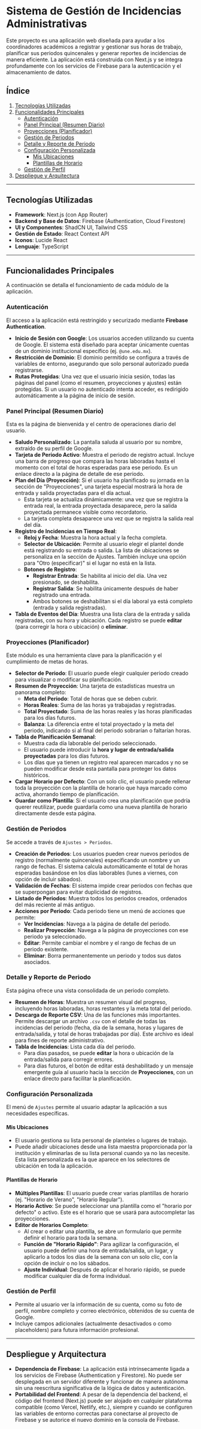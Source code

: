 # Sistema de Gestión de Incidencias Administrativas

Este proyecto es una aplicación web diseñada para ayudar a los coordinadores académicos a registrar y gestionar sus horas de trabajo, planificar sus periodos quincenales y generar reportes de incidencias de manera eficiente. La aplicación está construida con Next.js y se integra profundamente con los servicios de Firebase para la autenticación y el almacenamiento de datos.

## Índice

1.  [Tecnologías Utilizadas](#tecnologías-utilizadas)
2.  [Funcionalidades Principales](#funcionalidades-principales)
    - [Autenticación](#autenticación)
    - [Panel Principal (Resumen Diario)](#panel-principal-resumen-diario)
    - [Proyecciones (Planificador)](#proyecciones-planificador)
    - [Gestión de Periodos](#gestión-de-periodos)
    - [Detalle y Reporte de Periodo](#detalle-y-reporte-de-periodo)
    - [Configuración Personalizada](#configuración-personalizada)
        - [Mis Ubicaciones](#mis-ubicaciones)
        - [Plantillas de Horario](#plantillas-de-horario)
    - [Gestión de Perfil](#gestión-de-perfil)
3.  [Despliegue y Arquitectura](#despliegue-y-arquitectura)

---

## Tecnologías Utilizadas

-   **Framework**: Next.js (con App Router)
-   **Backend y Base de Datos**: Firebase (Authentication, Cloud Firestore)
-   **UI y Componentes**: ShadCN UI, Tailwind CSS
-   **Gestión de Estado**: React Context API
-   **Iconos**: Lucide React
-   **Lenguaje**: TypeScript

---

## Funcionalidades Principales

A continuación se detalla el funcionamiento de cada módulo de la aplicación.

### Autenticación

El acceso a la aplicación está restringido y securizado mediante **Firebase Authentication**.

-   **Inicio de Sesión con Google**: Los usuarios acceden utilizando su cuenta de Google. El sistema está diseñado para aceptar únicamente cuentas de un dominio institucional específico (ej. `@une.edu.mx`).
-   **Restricción de Dominio**: El dominio permitido se configura a través de variables de entorno, asegurando que solo personal autorizado pueda registrarse.
-   **Rutas Protegidas**: Una vez que el usuario inicia sesión, todas las páginas del panel (como el resumen, proyecciones y ajustes) están protegidas. Si un usuario no autenticado intenta acceder, es redirigido automáticamente a la página de inicio de sesión.

### Panel Principal (Resumen Diario)

Esta es la página de bienvenida y el centro de operaciones diario del usuario.

-   **Saludo Personalizado**: La pantalla saluda al usuario por su nombre, extraído de su perfil de Google.
-   **Tarjeta de Periodo Activo**: Muestra el periodo de registro actual. Incluye una barra de progreso que compara las horas laboradas hasta el momento con el total de horas esperadas para ese periodo. Es un enlace directo a la página de detalle de ese periodo.
-   **Plan del Día (Proyección)**: Si el usuario ha planificado su jornada en la sección de "Proyecciones", una tarjeta especial mostrará la hora de entrada y salida proyectadas para el día actual.
    -   Esta tarjeta se actualiza dinámicamente: una vez que se registra la entrada real, la entrada proyectada desaparece, pero la salida proyectada permanece visible como recordatorio.
    -   La tarjeta completa desaparece una vez que se registra la salida real del día.
-   **Registro de Incidencias en Tiempo Real**:
    -   **Reloj y Fecha**: Muestra la hora actual y la fecha completa.
    -   **Selector de Ubicación**: Permite al usuario elegir el plantel donde está registrando su entrada o salida. La lista de ubicaciones se personaliza en la sección de Ajustes. También incluye una opción para "Otro (especificar)" si el lugar no está en la lista.
    -   **Botones de Registro**:
        -   **Registrar Entrada**: Se habilita al inicio del día. Una vez presionado, se deshabilita.
        -   **Registrar Salida**: Se habilita únicamente después de haber registrado una entrada.
        -   Ambos botones se deshabilitan si el día laboral ya está completo (entrada y salida registradas).
-   **Tabla de Eventos del Día**: Muestra una lista clara de la entrada y salida registradas, con su hora y ubicación. Cada registro se puede **editar** (para corregir la hora o ubicación) o **eliminar**.

### Proyecciones (Planificador)

Este módulo es una herramienta clave para la planificación y el cumplimiento de metas de horas.

-   **Selector de Periodo**: El usuario puede elegir cualquier periodo creado para visualizar o modificar su planificación.
-   **Resumen de Proyección**: Una tarjeta de estadísticas muestra un panorama completo:
    -   **Meta del Periodo**: Total de horas que se deben cubrir.
    -   **Horas Reales**: Suma de las horas ya trabajadas y registradas.
    -   **Total Proyectado**: Suma de las horas reales y las horas planificadas para los días futuros.
    -   **Balanza**: La diferencia entre el total proyectado y la meta del periodo, indicando si al final del periodo sobrarían o faltarían horas.
-   **Tabla de Planificación Semanal**:
    -   Muestra cada día laborable del periodo seleccionado.
    -   El usuario puede introducir la **hora y lugar de entrada/salida proyectadas** para los días futuros.
    -   Los días que ya tienen un registro real aparecen marcados y no se pueden modificar desde esta pantalla para proteger los datos históricos.
-   **Cargar Horario por Defecto**: Con un solo clic, el usuario puede rellenar toda la proyección con la plantilla de horario que haya marcado como activa, ahorrando tiempo de planificación.
-   **Guardar como Plantilla**: Si el usuario crea una planificación que podría querer reutilizar, puede guardarla como una nueva plantilla de horario directamente desde esta página.

### Gestión de Periodos

Se accede a través de `Ajustes > Periodos`.

-   **Creación de Periodos**: Los usuarios pueden crear nuevos periodos de registro (normalmente quincenales) especificando un nombre y un rango de fechas. El sistema calcula automáticamente el total de horas esperadas basándose en los días laborables (lunes a viernes, con opción de incluir sábados).
-   **Validación de Fechas**: El sistema impide crear periodos con fechas que se superpongan para evitar duplicidad de registros.
-   **Listado de Periodos**: Muestra todos los periodos creados, ordenados del más reciente al más antiguo.
-   **Acciones por Periodo**: Cada periodo tiene un menú de acciones que permite:
    -   **Ver Incidencias**: Navega a la página de detalle del periodo.
    -   **Realizar Proyección**: Navega a la página de proyecciones con ese periodo ya seleccionado.
    -   **Editar**: Permite cambiar el nombre y el rango de fechas de un periodo existente.
    -   **Eliminar**: Borra permanentemente un periodo y todos sus datos asociados.

### Detalle y Reporte de Periodo

Esta página ofrece una vista consolidada de un periodo completo.

-   **Resumen de Horas**: Muestra un resumen visual del progreso, incluyendo horas laboradas, horas restantes y la meta total del periodo.
-   **Descarga de Reporte CSV**: Una de las funciones más importantes. Permite descargar un archivo `.csv` con el detalle de todas las incidencias del periodo (fecha, día de la semana, horas y lugares de entrada/salida, y total de horas trabajadas por día). Este archivo es ideal para fines de reporte administrativo.
-   **Tabla de Incidencias**: Lista cada día del periodo.
    -   Para días pasados, se puede **editar** la hora o ubicación de la entrada/salida para corregir errores.
    -   Para días futuros, el botón de editar está deshabilitado y un mensaje emergente guía al usuario hacia la sección de **Proyecciones**, con un enlace directo para facilitar la planificación.

### Configuración Personalizada

El menú de `Ajustes` permite al usuario adaptar la aplicación a sus necesidades específicas.

#### Mis Ubicaciones

-   El usuario gestiona su lista personal de planteles o lugares de trabajo.
-   Puede añadir ubicaciones desde una lista maestra proporcionada por la institución y eliminarlas de su lista personal cuando ya no las necesite. Esta lista personalizada es la que aparece en los selectores de ubicación en toda la aplicación.

#### Plantillas de Horario

-   **Múltiples Plantillas**: El usuario puede crear varias plantillas de horario (ej. "Horario de Verano", "Horario Regular").
-   **Horario Activo**: Se puede seleccionar una plantilla como el "horario por defecto" o activo. Este es el horario que se usará para autocompletar las proyecciones.
-   **Editor de Horarios Completo**:
    -   Al crear o editar una plantilla, se abre un formulario que permite definir el horario para toda la semana.
    -   **Función de "Horario Rápido"**: Para agilizar la configuración, el usuario puede definir una hora de entrada/salida, un lugar, y aplicarlo a todos los días de la semana con un solo clic, con la opción de incluir o no los sábados.
    -   **Ajuste Individual**: Después de aplicar el horario rápido, se puede modificar cualquier día de forma individual.

### Gestión de Perfil

-   Permite al usuario ver la información de su cuenta, como su foto de perfil, nombre completo y correo electrónico, obtenidos de su cuenta de Google.
-   Incluye campos adicionales (actualmente desactivados o como placeholders) para futura información profesional.

---

## Despliegue y Arquitectura

-   **Dependencia de Firebase**: La aplicación está intrínsecamente ligada a los servicios de Firebase (Authentication y Firestore). No puede ser desplegada en un servidor diferente y funcionar de manera autónoma sin una reescritura significativa de la lógica de datos y autenticación.
-   **Portabilidad del Frontend**: A pesar de la dependencia del backend, el código del frontend (Next.js) puede ser alojado en cualquier plataforma compatible (como Vercel, Netlify, etc.), siempre y cuando se configuren las variables de entorno correctas para conectarse al proyecto de Firebase y se autorice el nuevo dominio en la consola de Firebase.